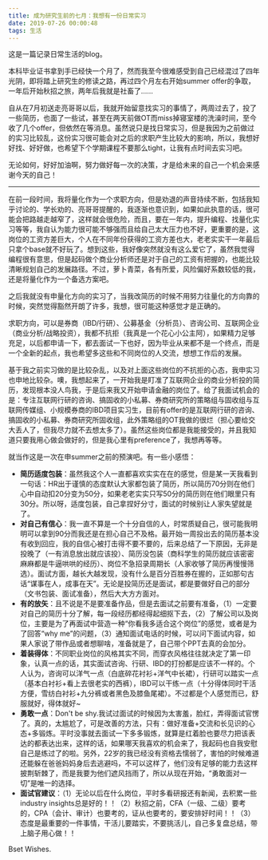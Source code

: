 ```yaml
---
title: 成为研究生前的七月：我想有一份日常实习
date: 2019-07-26 00:00:48
tags: 生活
---
```


这是一篇记录日常生活的blog。

本科毕业证书拿到手已经快一个月了，然而我至今很难感受到自己已经混过了四年光阴，即将踏上研究生的修读之路，再过四个月左右开始summer offer的争取，一年后开始秋招之旅，两年后我就是社畜了……

自从在7月初送走亮哥哥以后，我就开始留意找实习的事情了，两周过去了，投了一些简历，也面了一些试，甚至在两天前做OT而miss掉寝室楼的洗澡时间，至今收了几个offer，但依然在等消息。虽然说只是找日常实习，但是我因为之前做过的实习比较乱，这份实习很可能会对之后的求职产生比较大的影响，所以，我想好好找、好好做，也希望下个学期课程不要那么tight，让我有点时间去实习吧。

无论如何，好好加油啊，努力做好每一次的决策，才是给未来的自己一个机会来感谢今天的自己！

---

在前一段时间，我将量化作为一个求职方向，但是劝退的声音持续不断，包括我知乎讨论的、学长劝的、亮哥哥提醒的，我逐渐也意识到，如果如此执意的话，很可能会把路越走越窄了，这样就会很危险，而且，要在一年内，提升编程、找量化实习等等，我自认为能力很可能不够强而且给自己太大压力也不好，更重要的是，这岗位的工资方差巨大，个人在不同年份获得的工资方差也大，老老实实干一年最后只拿个base就不好玩了。想到这些，我好像突然就没有这么爱它了，虽然我觉得编程很有意思，但是起码做个商业分析师还是对于自己的工资有把握的，也能比较清晰规划自己的发展路径。不过，萝卜青菜，各有所爱，风险偏好系数较低的我，还是将量化作为一个备选方案吧。

之后我就没有申量化方向的实习了，当我改简历的时候不用努力往量化的方向靠的时候，突然觉得豁然开朗了许多，我想，很可能这种感觉才是正确的。

求职方向，可以是券商（IBD/行研）、公募基金（分析员）、咨询公司、互联网企业（商业分析/战略投资），我都不抗拒（我真是一个花心小公主阿），如果精力足够充足，以后都申请一下，都去面试一下也好，因为毕业从来都不是一个终点，而是一个全新的起点，我也希望多这些和不同岗位的人交流，想想工作后的发展。

基于我之前实习做的是比较杂乱，以及对上面这些岗位的不抗拒的心态，我申实习也申地比较杂。噢，我想起来了，一开始我是盯准了互联网企业的商业分析投的简历，发现根本没人鸟我，于是后来我又开始申请金融的岗位了。给了我面试机会的是：专注互联网行研的咨询、搞固收的小私募、券商研究所的策略组与固收组与互联网传媒组、小规模券商的IBD项目实习生，目前有offer的是互联网行研的咨询、搞固收的小私募、券商研究所固收组，此外策略组的OT我做的很烂（担心要给交大丢人了，但我尽力就不去想太多了）。虽然这些岗位都是我能接受的，并且我知道只要我用心做会做好的，但是我心里有preference了，我想再等等。

就当作这是一次在申summer之前的预演吧。有一些小感悟：

+ **简历适度包装**：虽然我这个人一直都喜欢实实在在的感觉，但是某一天我看到一句话：HR出于谨慎的态度默认大家都包装了简历，所以简历70分则在他们心中自动扣20分变为50分，如果老老实实只写50分的简历则在他们眼里只有30分。所以呀，适度包装，自己拿捏好分寸，面试的时候别让人家失望就是了。
+ **对自己有信心**：我一直不算是一个十分自信的人，时常质疑自己，很可能我明明可以拿到90分而我还是在担心自己不及格。最开始一周投出去的简历基本没有收到回应，我的自信心被打击得不要不要的，后来总结了一下原因，无非是投晚了（一有消息放出就应该投）、简历没包装（商科学生的简历就应该密密麻麻都是牛逼哄哄的经历）、岗位不急招录周期长（人家收够了简历再慢慢筛选）。面试方面，越长大越发现，没有什么是百分百胜券在握的，正如那句古话“谋事在人，成事在天”。无论是投简历还是面试，都是要做好自己的部分（文书包装、面试准备），然后大大方方面对。
+ **有的放矢**：且不说是不是要准备作品，但是去面试之前要有准备，（1）一定要对自己的简历十分了解，每一段经历都经得起细抠下去，（2）了解公司以及岗位，主要是为了再面试中营造一种“你看我多适合这个岗位”的感觉，或者是为了回答“why me”的问题，（3）通知面试电话的时候，可以问下面试内容，如果人家说了带作品或者想聊啥，准备就是了，自己带个PPT去真的会加分。
+ **着装得体**：不同职业岗位的风格其实不同，而穿衣风格往往就决定了第一印象，认真一点的话，其实面试咨询、行研、IBD的打扮都是应该不一样的。个人认为，咨询可以洋气一点（白底碎花衬衫+洋气中长裙），行研可以踏实一点（基本白衬衫+看上去很老实的西裤），IBD可以干练一点（十分得体同时干活方便，雪纺白衬衫+九分裤或者黑色及膝鱼尾裙）。不过都是个人感觉而已，舒服就好，得体就好~
+ **勇敢一点**：Don't be shy.我试过面试的时候因为太害羞，脸红，弄得面试官愣了。真的，太尴尬了，可是改善的方法，只有：做好准备+交流和长见识的心态+多锻炼。平时没事就去面试一下多多锻炼，就算是红着脸也要尽力把该表达的都表达出来，这样的话，如果哪天我喜欢的机会来了，我起码也自我安慰自己是练过了的啦。另外，22岁的我已经没有资格去懦弱了，害怕的时候难道还能躲在爸爸妈妈身后去逃避吗，不可以这样了，他们没有足够的能力去这样披荆斩棘了，而是我要为他们遮风挡雨了，所以从现在开始，“勇敢面对一切”是唯一的选择。
+ **面试官建议**：（1）无论以后在什么岗位，平时多看研报还有新闻，去积累一些industry insights总是好的！！（2）秋招之前，CFA（一级、二级）要考的，CPA（会计、审计）也要考的，证从也要考的，要安排好时间！！（3）态度是最重要的一件事情，干活儿要踏实，不要挑活儿，自己多复盘总结，带上脑子用心做！！

Bset Wishes.